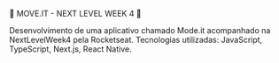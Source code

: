 🚀 MOVE.IT - NEXT LEVEL WEEK 4 🚀

Desenvolvimento de uma aplicativo chamado Mode.it acompanhado na NextLevelWeek4 pela Rocketseat.
Tecnologias utilizadas: JavaScript, TypeScript, Next.js, React Native.
